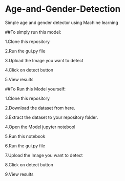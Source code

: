 # Age-and-Gender-Detection
Simple age and gender detector using Machine learning

##To simply run this model:

1.Clone this repository

2.Run the gui.py file

3.Upload the Image you want to detect

4.Click on detect button

5.View results

##To Run this Model yourself:

1.Clone this repository

2.Download the dataset from here.

3.Extract the dataset to your repository folder.

4.Open the Model jupyter notebool

5.Run this notebook

6.Run the gui.py file

7.Upload the Image you want to detect

8.Click on detect button

9.View results
